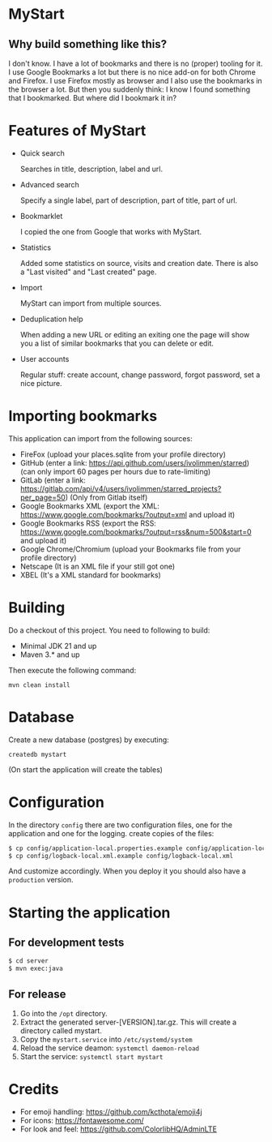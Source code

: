 # MyStart

## Why build something like this?

I don't know. I have a lot of bookmarks and there is no (proper) tooling for it. I use Google Bookmarks a lot
but there is no nice add-on for both Chrome and Firefox. I use Firefox mostly as browser and I also use the
bookmarks in the browser a lot. But then you suddenly think: I know I found something that I bookmarked. But
where did I bookmark it in?

# Features of MyStart

 * Quick search

    Searches in title, description, label and url.

 * Advanced search

    Specify a single label, part of description, part of title, part of url.

 * Bookmarklet

    I copied the one from Google that works with MyStart.

 * Statistics

    Added some statistics on source, visits and creation date. There is also a "Last visited" and "Last created" page.

 * Import

    MyStart can import from multiple sources.

 * Deduplication help

   When adding a new URL or editing an exiting one the page will show you a list of similar bookmarks that you can delete or edit.

 * User accounts

   Regular stuff: create account, change password, forgot password, set a nice picture.

# Importing bookmarks

This application can import from the following sources:

 * FireFox (upload your places.sqlite from your profile directory)
 * GitHub (enter a link: https://api.github.com/users/ivolimmen/starred) (can only import 60 pages per hours due to rate-limiting)
 * GitLab (enter a link: https://gitlab.com/api/v4/users/ivolimmen/starred_projects?per_page=50) (Only from Gitlab itself)
 * Google Bookmarks XML (export the XML: https://www.google.com/bookmarks/?output=xml and upload it)
 * Google Bookmarks RSS (export the RSS: https://www.google.com/bookmarks/?output=rss&num=500&start=0 and upload it)
 * Google Chrome/Chromium (upload your Bookmarks file from your profile directory)
 * Netscape (It is an XML file if your still got one)
 * XBEL (It's a XML standard for bookmarks)

# Building

Do a checkout of this project. You need to following to build:

* Minimal JDK 21 and up
* Maven 3.* and up

Then execute the following command:

    mvn clean install

# Database

Create a new database (postgres) by executing:

    createdb mystart    

(On start the application will create the tables)

# Configuration

In the directory `config` there are two configuration files, one for the application and one for the logging.
create copies of the files:

```sh
$ cp config/application-local.properties.example config/application-local.properties
$ cp config/logback-local.xml.example config/logback-local.xml
```
And customize accordingly. When you deploy it you should also have a `production` version.

# Starting the application

## For development tests

```sh
$ cd server
$ mvn exec:java
```

## For release

1. Go into the `/opt` directory.
1. Extract the generated server-[VERSION].tar.gz. This will create a directory called mystart.
1. Copy the `mystart.service` into `/etc/systemd/system`
1. Reload the service deamon: `systemctl daemon-reload`
1. Start the service: `systemctl start mystart`

# Credits

* For emoji handling: https://github.com/kcthota/emoji4j
* For icons: https://fontawesome.com/
* For look and feel: https://github.com/ColorlibHQ/AdminLTE
